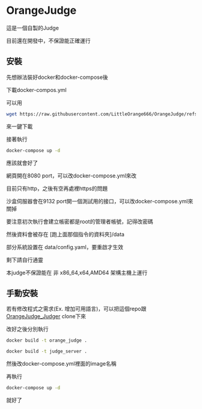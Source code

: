 # OrangeJudge

這是一個自製的Judge

目前還在開發中，不保證能正確運行

## 安裝

先想辦法裝好docker和docker-compose後

下載docker-compos.yml

可以用
```bash
wget https://raw.githubusercontent.com/LittleOrange666/OrangeJudge/refs/heads/main/docker-compose.yml
```
來一鍵下載

接著執行

```bash
docker-compose up -d
```

應該就會好了

網頁開在8080 port，可以改docker-compose.yml來改

目前只有http，之後有空再處裡https的問題

沙盒伺服器會在9132 port開一個測試用的接口，可以改docker-compose.yml來關掉

要注意初次執行會建立帳密都是root的管理者帳號，記得改密碼

然後資料會被存在 \[跑上面那個指令的資料夾\]/data

部分系統設置在 data/config.yaml，要重啟才生效

剩下請自行通靈

本judge不保證能在 非 x86_64,x64,AMD64 架構主機上運行

## 手動安裝

若有修改程式之需求(Ex. 增加可用語言)，可以把這個repo跟[OrangeJudge_Judger](https://github.com/LittleOrange666/OrangeJudge_Judger) clone下來

改好之後分別執行

```bash
docker build -t orange_judge .
```

```bash
docker build -t judge_server .
```

然後改docker-compose.yml裡面的image名稱

再執行

```bash
docker-compose up -d
```

就好了